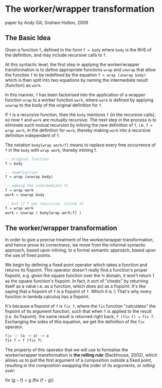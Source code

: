 # The worker/wrapper transformation
paper by Andy Gill, Graham Hutton, 2009


## The Basic Idea

Given a function `f`, defined in the form `f = body` where `body` is the RHS of the definition, and may include recursive calls to `f`.

At this syntactic level, the first step in applying the worker/wrapper transformation is to define appropriate functions `wrap` and `unwrap` that allow the function `f` to be redefined by the equation `f = wrap (unwrap body)` which is then split into two equations by naming the intermediate result (function) as `work`.

In this manner, `f` has been factorised into the application of a wrapper function `wrap` to a worker function `work`, where `work` is defined by applying `unwrap` to the body of the original definition for `f`.

If `f` is a recursive function, then the `body` mentions `f` (in the recursive calls), so now `f` and `work` are mutually recursive. The next step in the process is to eliminate such mutual recursion by inlining the new definition of `f`, i.e. `f = wrap work`, in the definition for `work`, thereby making `work` into a recursive definition independent of `f`.

The notation `body[wrap work/f]` means to replace every free occurrence of `f` in the `body` with `wrap work`, thereby inlining f.

```hs
-- original function
f = body

-- redefinition
f = wrap (unwrap body)

-- naming the intermediate fn
f = wrap work
work = unwrap body

-- but if f was recursive, inline it
f = wrap work
work = unwrap ( body[wrap work/f] )
```


## The worker/wrapper transformation

In order to give a precise treatment of the worker/wrapper transformation, and hence prove its correctness, we move from the informal syntactic approach, based upon inlining, to a formal semantic approach, based upon the use of fixed points.

We begin by defining a fixed point operator which takes a function and returns its fixpoint. This operator doesn't really find a function's proper fixpoint, e.g. given the square function over the ℕ domain, it won't return 1 as the square function's fixpoint. In fact, it sort of "cheats" by returning itself as a value i.e. as a function, which does act as a fixpoint. It's like saying that a fixpoint of `f` is a fixpoint of `f`. Which it is :) That's why every function in lambda calculus has a fixpoint.

It's because a fixpoint of `f` is `fix f`, where the `fix` function "calculates" the fixpoint of its argument function, such that when `f` is applied to the result (i.e. its fixpoint), the same result is returned right back, `f (fix f) = fix f`. Exchanging the sides of this equation, we get the definition of the `fix` operator.

```hs
fix :: (a -> a) -> a
fix f = f (fix f)
```

The property of this operator that we will use to formalise the worker/wrapper transformation is **the rolling rule** (Backhouse, 2002), which allows us to pull the first argument of a composition outside a fixed point, resulting in the composition swapping the order of its arguments, or *rolling over*:

fix (g ◦ f) = g (fix (f ◦ g))

